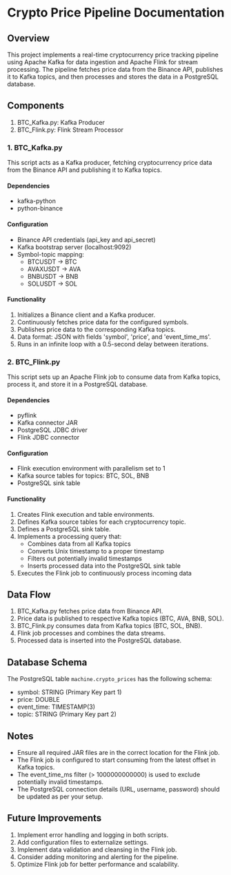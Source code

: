 # Crypto Price Pipeline Documentation

## Overview

This project implements a real-time cryptocurrency price tracking pipeline using Apache Kafka for data ingestion and Apache Flink for stream processing. The pipeline fetches price data from the Binance API, publishes it to Kafka topics, and then processes and stores the data in a PostgreSQL database.

## Components

1. BTC_Kafka.py: Kafka Producer
2. BTC_Flink.py: Flink Stream Processor

### 1. BTC_Kafka.py

This script acts as a Kafka producer, fetching cryptocurrency price data from the Binance API and publishing it to Kafka topics.

#### Dependencies

- kafka-python
- python-binance

#### Configuration

- Binance API credentials (api_key and api_secret)
- Kafka bootstrap server (localhost:9092)
- Symbol-topic mapping:
  - BTCUSDT -> BTC
  - AVAXUSDT -> AVA
  - BNBUSDT -> BNB
  - SOLUSDT -> SOL

#### Functionality

1. Initializes a Binance client and a Kafka producer.
2. Continuously fetches price data for the configured symbols.
3. Publishes price data to the corresponding Kafka topics.
4. Data format: JSON with fields 'symbol', 'price', and 'event_time_ms'.
5. Runs in an infinite loop with a 0.5-second delay between iterations.

### 2. BTC_Flink.py

This script sets up an Apache Flink job to consume data from Kafka topics, process it, and store it in a PostgreSQL database.

#### Dependencies

- pyflink
- Kafka connector JAR
- PostgreSQL JDBC driver
- Flink JDBC connector

#### Configuration

- Flink execution environment with parallelism set to 1
- Kafka source tables for topics: BTC, SOL, BNB
- PostgreSQL sink table

#### Functionality

1. Creates Flink execution and table environments.
2. Defines Kafka source tables for each cryptocurrency topic.
3. Defines a PostgreSQL sink table.
4. Implements a processing query that:
   - Combines data from all Kafka topics
   - Converts Unix timestamp to a proper timestamp
   - Filters out potentially invalid timestamps
   - Inserts processed data into the PostgreSQL sink table
5. Executes the Flink job to continuously process incoming data

## Data Flow

1. BTC_Kafka.py fetches price data from Binance API.
2. Price data is published to respective Kafka topics (BTC, AVA, BNB, SOL).
3. BTC_Flink.py consumes data from Kafka topics (BTC, SOL, BNB).
4. Flink job processes and combines the data streams.
5. Processed data is inserted into the PostgreSQL database.

## Database Schema

The PostgreSQL table `machine.crypto_prices` has the following schema:

- symbol: STRING (Primary Key part 1)
- price: DOUBLE
- event_time: TIMESTAMP(3)
- topic: STRING (Primary Key part 2)

## Notes

- Ensure all required JAR files are in the correct location for the Flink job.
- The Flink job is configured to start consuming from the latest offset in Kafka topics.
- The event_time_ms filter (> 1000000000000) is used to exclude potentially invalid timestamps.
- The PostgreSQL connection details (URL, username, password) should be updated as per your setup.

## Future Improvements

1. Implement error handling and logging in both scripts.
2. Add configuration files to externalize settings.
3. Implement data validation and cleansing in the Flink job.
4. Consider adding monitoring and alerting for the pipeline.
5. Optimize Flink job for better performance and scalability.
